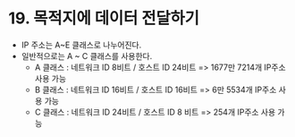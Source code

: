 # 19. 목적지에 데이터 전달하기

- IP 주소는 A~E 클래스로 나누어진다.
- 일반적으로는 A ~ C 클래스를 사용한다.
  - A 클래스 : 네트워크 ID 8비트 / 호스트 ID 24비트 => 1677만 7214개 IP주소 사용 가능
  - B 클래스 : 네트워크 ID 16비트 / 호스트 ID 16비트 =>  6만 5534개 IP주소 사용 가능
  - C 클래스 : 네트워크 ID 24비트 / 호스트 ID 8 비트 => 254개 IP주소 사용 가능
